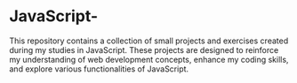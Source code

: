 # JavaScript-
This repository contains a collection of small projects and exercises created during my studies in JavaScript. These projects are designed to reinforce my understanding of web development concepts, enhance my coding skills, and explore various functionalities of JavaScript.
